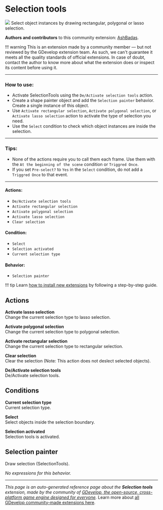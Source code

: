 # Selection tools

<img src="https://asset-resources.gdevelop.io/public-resources/Icons/9183b1a2c466ffc831a749b3a2692200b070a88f807696d99caa662632c2ed73_selection-drag.svg" class="extension-icon"></img>
Select object instances by drawing rectangular, polygonal or lasso selection.

**Authors and contributors** to this community extension: [AshBadas](https://gd.games/AshBadas).

!!! warning
    This is an extension made by a community member — but not reviewed
    by the GDevelop extension team. As such, we can't guarantee it
    meets all the quality standards of official extensions. In case of
    doubt, contact the author to know more about what the extension
    does or inspect its content before using it.

---

### How to use:


- Activate SelectionTools using the `De/Activate selection tools` action.
- Create a shape painter object and add the `Selection painter` behavior. Create a single instance of this object.
- Use `Activate rectangular selection`, `Activate polygonal selection`, or `Activate lasso selection` action to activate the type of selection you need.
- Use the `Select` condition to check which object instances are inside the selection.


---

### Tips:


- None of the actions require you to call them each frame. Use them with the `At the beginning of the scene` condition or `Triggred Once`.
- If you set `Pre-select?` to `Yes` in the `Select` condition, do not add a `Triggred Once` to that event.


---

#### Actions:


- `De/Activate selection tools`
- `Activate rectangular selection`
- `Activate polygonal selection`
- `Activate lasso selection`
- `Clear selection`

#### Condition:


- `Select`
- `Selection activated`
- `Current selection type`

#### Behavior:


- `Selection painter`

!!! tip
    Learn [how to install new extensions](/gdevelop5/extensions/search) by following a step-by-step guide.

## Actions

**Activate lasso selection**  
Change the current selection type to lasso selection.

**Activate polygonal selection**  
Change the current selection type to polygonal selection.

**Activate rectangular selection**  
Change the current selection type to rectangular selection.

**Clear selection**  
Clear the selection (Note: This action does not deslect selected objects).

**De/Activate selection tools**  
De/Activate selection tools.

## Conditions

**Current selection type**  
Current selection type.

**Select**  
Select objects inside the selection boundary.

**Selection activated**  
Selection tools is activated.



## Selection painter 

Draw selection (SelectionTools). 

_No expressions for this behavior._



---

*This page is an auto-generated reference page about the **Selection tools** extension, made by the community of [GDevelop, the open-source, cross-platform game engine designed for everyone](https://gdevelop.io/).* Learn more about [all GDevelop community-made extensions here](/gdevelop5/extensions).